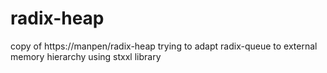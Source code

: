 # radix-heap
copy of https://manpen/radix-heap trying to adapt radix-queue to external memory hierarchy using stxxl library
